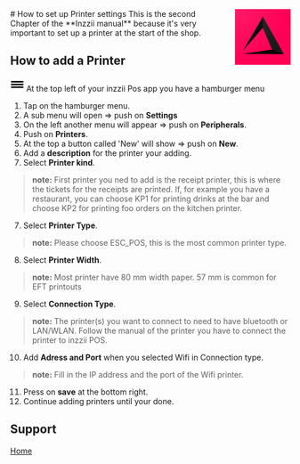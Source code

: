 <img src="../Assets/Pictures/play_store_512.png" alt="inzzii logo" width="100" align="right" style="margin-left: 30px" style="margin-top: 10px"/>
# How to set up Printer settings
This is the second Chapter of the **Inzzii manual** because it's very important to set up a printer at the start of the shop. 

## How to add a Printer

<img src="../Assets/Pictures/Hmenu.png" alt="hamburgermenu" width="25" height="25"/> At the top left of your inzzii Pos app you have a hamburger menu 
1. Tap on the hamburger menu.
2. A sub menu will open => push on **Settings**
3. On the left another menu will appear => push on **Peripherals**. 
4. Push on **Printers**.
5. At the top a button called 'New' will show => push on **New**.
5. Add a **description** for the printer your adding.
6. Select **Printer kind**.
> **note:** First printer you ned to add is the receipt printer, this is where the tickets for the receipts are printed. If, for example you have a restaurant, you can choose KP1 for printing drinks at the bar and choose KP2 for printing foo orders on the kitchen printer. 
7. Select **Printer Type**. 
> **note:** Please choose ESC_POS, this is the most common printer type.
8. Select **Printer Width**.
> **note:** Most printer have 80 mm width paper. 57 mm is common for EFT printouts
9. Select **Connection Type**.
> **note:** The printer(s) you want to connect to need to have bluetooth or LAN/WLAN. Follow the manual of the printer you have to connect the printer to inzzii POS.
10. Add **Adress and Port** when you selected Wifi in Connection type. 
> **note:** Fill in the IP address and the port of the Wifi printer.
11. Press on **save** at the bottom right.
12. Continue adding printers until your done. 


## Support
[Home](../index.md)

